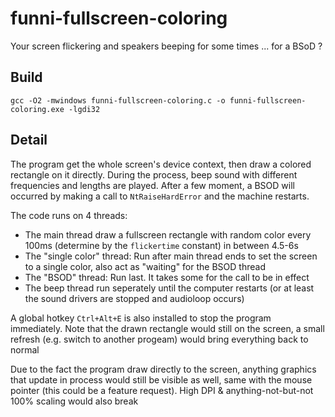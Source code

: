 # funni-fullscreen-coloring

Your screen flickering and speakers beeping for some times ... for a BSoD ?

## Build
`gcc -O2 -mwindows funni-fullscreen-coloring.c -o funni-fullscreen-coloring.exe -lgdi32`

## Detail

The program get the whole screen's device context, then draw a colored rectangle on it directly. During the process, beep sound with different frequencies and lengths are played. After a few moment, a BSOD will occurred by making a call to `NtRaiseHardError` and the machine restarts. 

The code runs on 4 threads:
- The main thread draw a fullscreen rectangle with random color every 100ms (determine by the `flickertime` constant) in between 4.5-6s
- The "single color" thread: Run after main thread ends to set the screen to a single color, also act as "waiting" for the BSOD thread
- The "BSOD" thread:  Run last. It takes some for the call to be in effect
- The beep thread run seperately until the computer restarts (or at least the sound drivers are stopped and audioloop occurs) 

A global hotkey `Ctrl+Alt+E` is also installed to stop the program immediately. Note that the drawn rectangle would still on the screen, a small refresh (e.g. switch to another progeam) would bring everything back to normal

Due to the fact the program draw directly to the screen, anything graphics that update in process would still be visible as well, same with the mouse pointer (this could be a feature request). High DPI & anything-not-but-not 100% scaling would also break
